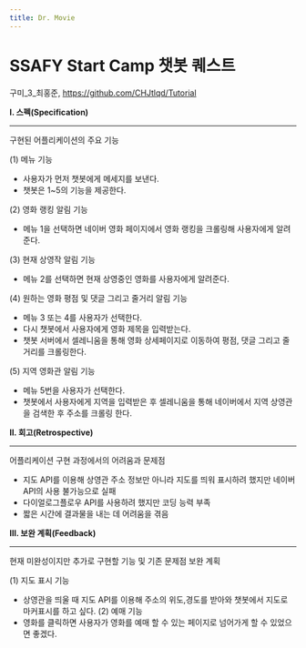 ```yaml
---
title: Dr. Movie
---
```


# SSAFY Start Camp 챗봇 퀘스트

구미_3_최홍준, https://github.com/CHJtlqd/Tutorial

**Ⅰ. 스펙(Specification)**
<hr/>


구현된 어플리케이션의 주요 기능

(1) 메뉴 기능
  * 사용자가 먼저 챗봇에게 메세지를 보낸다.
  * 챗봇은 1~5의 기능을 제공한다.
  
(2) 영화 랭킹 알림 기능
  * 메뉴 1을 선택하면 네이버 영화 페이지에서 영화 랭킹을 크롤링해 사용자에게 알려준다.
  
(3) 현재 상영작 알림 기능
  * 메뉴 2를 선택하면 현재 상영중인 영화를 사용자에게 알려준다.
  
(4) 원하는 영화 평점 및 댓글 그리고 줄거리 알림 기능
  * 메뉴 3 또는 4를 사용자가 선택한다.
  * 다시 챗봇에서 사용자에게 영화 제목을 입력받는다.
  * 챗봇 서버에서 셀레니움을 통해 영화 상세페이지로 이동하여 평점, 댓글 그리고 줄거리를 크롤링한다.
  
(5) 지역 영화관 알림 기능
  * 메뉴 5번을 사용자가 선택한다.
  * 챗봇에서 사용자에게 지역을 입력받은 후 셀레니움을 통해 네이버에서 지역 상영관을 검색한 후 주소를 크롤링 한다.

**Ⅱ. 회고(Retrospective)**
<hr/>


어플리케이션 구현 과정에서의 어려움과 문제점
  * 지도 API를 이용해 상영관 주소 정보만 아니라 지도를 띄워 표시하려 했지만 네이버 API의 사용 불가능으로 실패
  * 다이얼로그플로우 API를 사용하려 했지만 코딩 능력 부족
  * 짧은 시간에 결과물을 내는 데 어려움을 겪음
  
**Ⅲ. 보완 계획(Feedback)**
<hr/>


현재 미완성이지만 추가로 구현할 기능 및 기존 문제점 보완 계획

(1) 지도 표시 기능
  * 상영관을 띄울 때 지도 API를 이용해 주소의 위도,경도를 받아와 챗봇에서 지도로 마커표시를 하고 싶다.
(2) 예매 기능
  * 영화를 클릭하면 사용자가 영화를 예매 할 수 있는 페이지로 넘어가게 할 수 있었으면 좋겠다.
